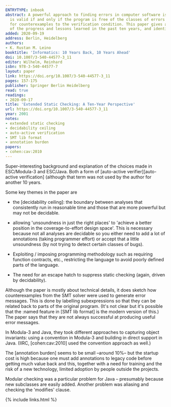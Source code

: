 ```yaml
---
ENTRYTYPE: inbook
abstract: A powerful approach to finding errors in computer software is to translate a given program into a verification condition, a logical formula that
  is valid if and only if the program is free of the classes of errors under consideration. Finding errors in the program is then done by mechanically searching
  for counterexamples to the verification condition. This paper gives an overview of the technology that goes into such program checkers, reports on some
  of the progress and lessons learned in the past ten years, and identifies some remaining challenges.
added: 2020-09-19
address: Berlin, Heidelberg
authors:
- K. Rustan M. Leino
booktitle: 'Informatics: 10 Years Back, 10 Years Ahead'
doi: 10.1007/3-540-44577-3_11
editor: Wilhelm, Reinhard
isbn: 978-3-540-44577-7
layout: paper
link: https://doi.org/10.1007/3-540-44577-3_11
pages: 157-175
publisher: Springer Berlin Heidelberg
read: true
readings:
- 2020-09-17
title: 'Extended Static Checking: A Ten-Year Perspective'
url: https://doi.org/10.1007/3-540-44577-3_11
year: 2001
notes:
- extended static checking
- decidability ceiling
- auto-active verification
- SMT lib format
- annotation burden
papers:
- cohen:cav:2010
---
```


Super-interesting background and explanation of the choices made in ESC/Modula-3
and ESC/Java.
Both a form of [auto-active verifier][auto-active verification] (although that
term was not used by the author for another 10 years.

Some key themes in the paper are

- the [decidability ceiling]: the boundary between analyses that consistently
  run in reasonable time and those that are more powerful but may not be
  decidable.

- allowing 'unsoundness in just the right places' to 'achieve a better position
  in the coverage-to-effort design space'.
  This is necessary because not all analyses are decidable so you either need
  to add a lot of annotations (taking programmer effort) or accept that
  a little unsoundness (by not trying to detect certain classes of bugs).

- Exploiting / imposing programming methodology such as requiring function
  contracts, etc., restricting the language to avoid poorly defined parts of
  the language.

- The need for an escape hatch to suppress static checking (again, driven by
  decidability).

Although the paper is mostly about technical details, it does sketch how
counterexamples from the SMT solver were used to generate error messages.
This is done by labelling subexpressions so that they can be related back
to parts of the original program.
(It's not clear but it's possible that the :named feature in [SMT lib format]
is the modern version of this.)
The paper says that they are not always successful at producing useful error
messages.

In Modula-3 and Java, they took different approaches to capturing object
invariants: using a convention in Modula-3 and building in direct support in
Java.
(IIRC, [cohen:cav:2010] used the convention approach as well.)

The [annotation burden] seems to be small –around 10%– but the startup cost is
high because one must add annotations to legacy code before getting much value
back and this, together with a need for training and the risk of a new
technology, limited adoption by people outside the projects.

Modular checking was a particular problem for Java – presumably because new
subclasses are easily added.
Another problem was aliasing and checking the 'modifies' clause.

{% include links.html %}
